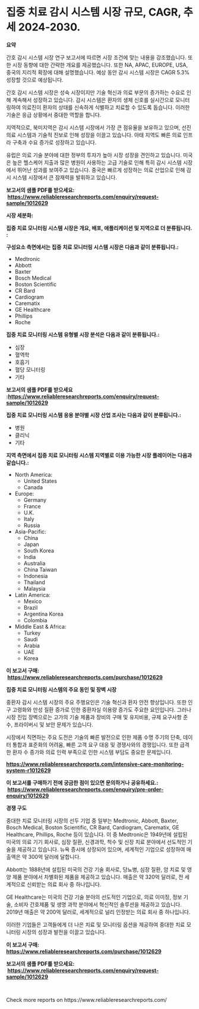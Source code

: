 <p><h1>집중 치료 감시 시스템 시장 규모, CAGR, 추세 2024-2030.</h1></p><p><strong>요약</strong></p>
<p><p>간호 감시 시스템 시장 연구 보고서에 따르면 시장 조건에 맞는 내용을 강조했습니다. 또한 시장 동향에 대한 간략한 개요를 제공했습니다. 또한 NA, APAC, EUROPE, USA, 중국의 지리적 확장에 대해 설명했습니다. 예상 동안 감시 시스템 시장은 CAGR 5.3% 성장할 것으로 예상됩니다.</p><p>간호 감시 시스템 시장은 성숙 시장이지만 기술 혁신과 의료 부문의 증가하는 수요로 인해 계속해서 성장하고 있습니다. 감시 시스템은 환자의 생체 신호를 실시간으로 모니터링하여 의료진이 환자의 상태를 신속하게 식별하고 치료할 수 있도록 돕습니다. 이러한 기술은 응급 상황에서 중대한 역할을 합니다.</p><p>지역적으로, 북미지역은 감시 시스템 시장에서 가장 큰 점유율을 보유하고 있으며, 선진 의료 시스템과 기술적 진보로 인해 성장을 이끌고 있습니다. 아태 지역도 빠른 의료 인프라 구축과 수요 증가로 성장하고 있습니다.</p><p>유럽은 의료 기술 분야에 대한 정부의 투자가 높아 시장 성장을 견인하고 있습니다. 미국은 높은 헬스케어 지출과 많은 병원이 사용하는 고급 기술로 인해 특히 감시 시스템 시장에서 뛰어난 성과를 보여주고 있습니다. 중국은 빠르게 성장하는 의료 산업으로 인해 감시 시스템 시장에서 큰 잠재력을 발휘하고 있습니다.</p></p>
<p><strong>보고서의 샘플 PDF를 받으세요: &nbsp;<a href="https://www.reliableresearchreports.com/enquiry/request-sample/1012629">https://www.reliableresearchreports.com/enquiry/request-sample/1012629</a></strong></p>
<p><strong>시장 세분화:</strong></p>
<p><strong> 집중 치료 모니터링 시스템 시장은 개요, 배포, 애플리케이션 및 지역으로 더 분류됩니다. :</strong></p>
<p><strong>구성요소 측면에서는 집중 치료 모니터링 시스템 시장은 다음과 같이 분류됩니다.:</strong></p>
<p><ul><li>Medtronic</li><li>Abbott</li><li>Baxter</li><li>Bosch Medical</li><li>Boston Scientific</li><li>CR Bard</li><li>Cardiogram</li><li>Carematix</li><li>GE Healthcare</li><li>Phillips</li><li>Roche</li></ul></p>
<p><strong> 집중 치료 모니터링 시스템 유형별 시장 분석은 다음과 같이 분류됩니다.:</strong></p>
<p><ul><li>심장</li><li>혈역학</li><li>호흡기</li><li>혈당 모니터링</li><li>기타</li></ul></p>
<p><strong>보고서의 샘플 PDF를 받으세요 :<a href="https://www.reliableresearchreports.com/enquiry/request-sample/1012629">https://www.reliableresearchreports.com/enquiry/request-sample/1012629</a></strong></p>
<p><strong> 집중 치료 모니터링 시스템 응용 분야별 시장 산업 조사는 다음과 같이 분류됩니다.:</strong></p>
<p><ul><li>병원</li><li>클리닉</li><li>기타</li></ul></p>
<p><strong>지역 측면에서 집중 치료 모니터링 시스템 지역별로 이용 가능한 시장 플레이어는 다음과 같습니다.:</strong></p>
<p><ul>
    <li>
        North America:
        <ul>
            <li>United States</li>
            <li>Canada</li>
        </ul>
    </li>
    <li>
        Europe:
        <ul>
            <li>Germany</li>
            <li>France</li>
            <li>U.K.</li>
            <li>Italy</li>
            <li>Russia</li>
        </ul>
    </li>
    <li>
        Asia-Pacific:
        <ul>
            <li>China</li>
            <li>Japan</li>
            <li>South Korea</li>
            <li>India</li>
            <li>Australia</li>
            <li>China Taiwan</li>
            <li>Indonesia</li>
            <li>Thailand</li>
            <li>Malaysia</li>
        </ul>
    </li>
    <li>
        Latin America:
        <ul>
            <li>Mexico</li>
            <li>Brazil</li>
            <li>Argentina Korea</li>
            <li>Colombia</li>
        </ul>
    </li>
    <li>
        Middle East & Africa:
        <ul>
            <li>Turkey</li>
            <li>Saudi</li>
            <li>Arabia</li>
            <li>UAE</li>
            <li>Korea</li>
        </ul>
    </li>
    </ul></p>
<p><strong>이 보고서 구매: &nbsp;<a href="https://www.reliableresearchreports.com/purchase/1012629">https://www.reliableresearchreports.com/purchase/1012629</a></strong></p>
<p><strong>집중 치료 모니터링 시스템의 주요 동인 및 장벽 시장</strong></p>
<p><p>중환자 감시 시스템 시장의 주요 주행요인은 기술 혁신과 환자 안전 향상입니다. 또한 인구 고령화와 만성 질환 증가로 인한 중환자실 이용량 증가도 주요한 요인입니다. 그러나 시장 진입 장벽으로는 고가의 기술 제품과 장비의 구매 및 유지비용, 규제 요구사항 준수, 프라이버시 및 보안 문제가 있습니다.</p><p>시장에서 직면하는 주요 도전은 기술의 빠른 발전으로 인한 제품 수명 주기의 단축, 데이터 통합과 표준화의 어려움, 빠른 고객 요구 대응 및 경쟁사와의 경쟁입니다. 또한 급격한 환자 수 증가와 의료 인력 부족으로 인한 시스템 부담도 중요한 문제입니다.</p></p>
<p><strong><a href="https://www.reliableresearchreports.com/intensive-care-monitoring-system-r1012629">https://www.reliableresearchreports.com/intensive-care-monitoring-system-r1012629</a></strong></p>
<p><strong>이 보고서를 구매하기 전에 궁금한 점이 있으면 문의하거나 공유하세요.: &nbsp;<a href="https://www.reliableresearchreports.com/enquiry/pre-order-enquiry/1012629">https://www.reliableresearchreports.com/enquiry/pre-order-enquiry/1012629</a></strong></p>
<p><strong>경쟁 구도</strong></p>
<p><p>중대한 치료 모니터링 시장의 선두 기업 중 일부는 Medtronic, Abbott, Baxter, Bosch Medical, Boston Scientific, CR Bard, Cardiogram, Carematix, GE Healthcare, Phillips, Roche 등이 있습니다. 이 중 Medtronic은 1949년에 설립된 미국의 의료 기기 회사로, 심장 질환, 신경과학, 척수 및 신장 치료 분야에서 선도적인 기술을 제공하고 있습니다. 뉴욕 증시에 상장되어 있으며, 세계적인 기업으로 성장하여 매출액은 약 300억 달러에 달합니다.</p><p>Abbott는 1888년에 설립된 미국의 건강 기술 회사로, 당뇨병, 심장 질환, 암 치료 및 영양 제품 분야에서 차별화된 제품을 제공하고 있습니다. 매출은 약 320억 달러로, 전 세계적으로 신뢰받는 의료 회사 중 하나입니다.</p><p>GE Healthcare는 미국의 건강 기술 분야의 선도적인 기업으로, 의료 이미징, 정보 기술, 소비자 간호제품 및 생명 과학 분야에서 혁신적인 솔루션을 제공하고 있습니다. 2019년 매출은 약 200억 달러로, 세계적으로 널리 인정받는 의료 회사 중 하나입니다.</p><p>이러한 기업들은 고객들에게 더 나은 치료 및 모니터링 옵션을 제공하여 중대한 치료 모니터링 시장의 성장과 발전을 이끌고 있습니다.</p></p>
<p><strong>이 보고서 구매: &nbsp; <a href="https://www.reliableresearchreports.com/purchase/1012629">https://www.reliableresearchreports.com/purchase/1012629</a></strong></p>
<p><strong>보고서의 샘플 PDF를 받으세요: &nbsp;<a href="https://www.reliableresearchreports.com/enquiry/request-sample/1012629">https://www.reliableresearchreports.com/enquiry/request-sample/1012629</a></strong><strong></strong></p>
<p>&nbsp;</p>
<p>Check more reports on https://www.reliableresearchreports.com/</p>